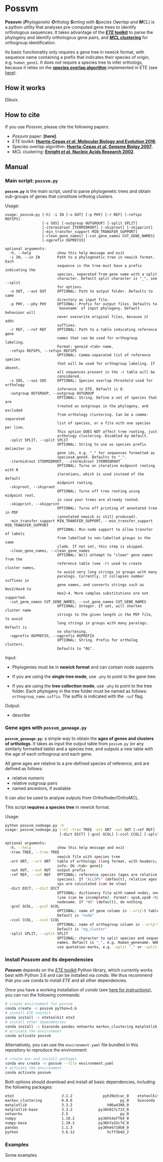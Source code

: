 # Possvm

**Possvm** (_**P**hylogenetic **O**rtholog **S**orting with **S**pecies O**v**erlap and **M**CL_) is a python utility that analyses pre-computed gene trees to identify orthologous sequences. It takes advantage of the **[*ETE* toolkit](http://etetoolkit.org/)** to parse the phylogeny and identify orthologous gene pairs, and **[*MCL* clustering](https://micans.org/mcl/)** for orthogroup identification.

Its basic functionality only requires a gene tree in newick format, with sequence name containing a prefix that indicates their species of origin, e.g. `human_gene1`. It does *not* require a species tree to infer orthologs, because it relies on the **[species overlap algorithm](https://genomebiology.biomedcentral.com/articles/10.1186/gb-2007-8-6-r109)** implemented in ETE (see [here](http://etetoolkit.org/docs/latest/tutorial/tutorial_phylogeny.html#species-overlap-so-algorithm)).

## How it works

Dibuix.

## How to cite

If you use *Possvm*, please cite the following papers:

* *Possvm* paper: **[here]**.
* *ETE* toolkit: **[Huerta-Cepas *et al.* Molecular Biology and Evolution 2016](http://etetoolkit.org/)**.
* Species overlap algorithm: **[Huerta-Cepas *et al.* Genome Biolgy 2007](https://genomebiology.biomedcentral.com/articles/10.1186/gb-2007-8-6-r109)**.
* *MCL* clustering: **[Enright *et al.* Nucleic Acids Research 2002](https://micans.org/mcl/)**.

## Manual

### Main script: `possvm.py`

**`possvm.py`** is the main script, used to parse phylogenetic trees and obtain sub-groups of genes that constitute ortholog clusters.

Usage:

```man
usage: possvm.py [-h] -i IN [-o OUT] [-p PHY] [-r REF] [-refsps REFSPS]
                 [-s SOS] [-outgroup OUTGROUP] [-split SPLIT]
                 [-itermidroot ITERMIDROOT] [-skiproot] [-skipprint]
                 [-min_transfer_support MIN_TRANSFER_SUPPORT]
                 [-clean_gene_names] [-cut_gene_names CUT_GENE_NAMES]
                 [-ogprefix OGPREFIX]

optional arguments:
  -h, --help            show this help message and exit
  -i IN, --in IN        Path to a phylogenetic tree in newick format. Each
                        sequence in the tree must have a prefix indicating the
                        species, separated from gene name with a split
                        character. Default split character is "_", see --split
                        for options.
  -o OUT, --out OUT     OPTIONAL: Path to output folder. Defaults to same
                        directory as input file.
  -p PHY, --phy PHY     OPTIONAL: Prefix for output files. Defaults to
                        `basename` of input phylogeny. Default behaviour will
                        never overwrite original files, because it adds
                        suffixes.
  -r REF, --ref REF     OPTIONAL: Path to a table indicating reference gene
                        names that can be used for orthogroup labeling.
                        Format: geneid <tab> name.
  -refsps REFSPS, --refsps REFSPS
                        OPTIONAL: Comma-separated list of reference species
                        that will be used for orthogroup labeling. If absent,
                        all sequences present in the -r table will be
                        considered.
  -s SOS, --sos SOS     OPTIONAL: Species overlap threshold used for orthology
                        inference in ETE. Default is 0.
  -outgroup OUTGROUP, --outgroup OUTGROUP
                        OPTIONAL: String. Define a set of species that are
                        treated as outgroups in the phylogeny, and excluded
                        from orthology clustering. Can be a comma-separated
                        list of species, or a file with one species per line.
                        This option DOES NOT affect tree rooting, just
                        orthology clustering. Disabled by default.
  -split SPLIT, --split SPLIT
                        OPTIONAL: String to use as species prefix delimiter in
                        gene ids, e.g. "_" for sequences formatted as
                        speciesA_geneX. Defaults to "_".
  -itermidroot ITERMIDROOT, --itermidroot ITERMIDROOT
                        OPTIONAL: Turns on iterative midpoint rooting with N
                        iterations, which is used instead of the default
                        midpoint rooting.
  -skiproot, --skiproot
                        OPTIONAL: Turns off tree rooting using midpoint root,
                        in case your trees are already rooted.
  -skipprint, --skipprint
                        OPTIONAL: Turns off printing of annotated tree in PDF
                        (annotated newick is still produced).
  -min_transfer_support MIN_TRANSFER_SUPPORT, --min_transfer_support MIN_TRANSFER_SUPPORT
                        OPTIONAL: Min node support to allow transfer of labels
                        from labelled to non-labelled groups in the same
                        clade. If not set, this step is skipped.
  -clean_gene_names, --clean_gene_names
                        OPTIONAL: Will attempt to "clean" gene names from the
                        reference table (see -r) used to create cluster names,
                        to avoid very long strings in groups with many
                        paralogs. Currently, it collapses number suffixes in
                        gene names, and converts strings such as Hox2/Hox4 to
                        Hox2-4. More complex substitutions are not supported.
  -cut_gene_names CUT_GENE_NAMES, --cut_gene_names CUT_GENE_NAMES
                        OPTIONAL: Integer. If set, will shorten cluster name
                        strings to the given length in the PDF file, to avoid
                        long strings in groups with many paralogs. Default is
                        no shortening.
  -ogprefix OGPREFIX, --ogprefix OGPREFIX
                        OPTIONAL: String. Prefix for ortholog clusters.
                        Defaults to "OG".
```

Input:

* Phylogenies must be in **newick format** and can contain node supports.

* If you are using the **single tree mode**, use `-phy` to point to the gene tree.

* If you are using the **tree collection mode**, use `-phy` to point to the tree folder. Each phylogeny in the tree folder must be named as follows: `orthogroup_name.suffix`. The suffix is indicated with the `-suf` flag.

Output:

* describe

### Gene ages with `possvm_geneage.py`

**`possvm_geneage.py`**: a simple way to obtain the **ages of genes and clusters of orthologs**. It takes as input the output table from `possvm.py` (or any similarly formatted table) and a species tree, and outputs a new table with the age of each orthogroup and each gene.

All gene ages are relative to a pre-defined species of reference, and are defined as follows:

* relative numeric
* relative outgroup pairs
* named ancestors, if available

It can also be used to analyse outputs from Orthofinder/OrthoMCL. 

This script **requires a species tree** in newick format.

Usage:

```bash
python possvm_nodeage.py -h
usage: possvm_nodeage.py [-h] -tree TREE -ort ORT -out OUT [-ref REF]
                         [-dict DICT] [-gcol GCOL] [-ccol CCOL] [-split SPLIT]

optional arguments:
  -h, --help            show this help message and exit
  -tree TREE, --tree TREE
                        newick file with species tree
  -ort ORT, --ort ORT   table of orthologs (long format, with headers; min
                        info: OG <tab> gene1)
  -out OUT, --out OUT   output prefix
  -ref REF, --ref REF   OPTIONAL: reference species (ages are relative to this
                        species). If "ALLSPS" (default), relative ages to all
                        sps are calculated (can be slow)
  -dict DICT, --dict DICT
                        OPTIONAL: dictionary file with named nodes, one per
                        line (can be incomplete). Format: spsA,spsB <tab>
                        nodename. If "NO" (default), do nothing
  -gcol GCOL, --gcol GCOL
                        OPTIONAL: name of gene column in --ort/-t table.
                        Default is "node"
  -ccol CCOL, --ccol CCOL
                        OPTIONAL: name of orthogroup column in --ort/-t table.
                        Default is "og_cluster"
  -split SPLIT, --split SPLIT
                        OPTIONAL: character to split species and sequence
                        names. Default is "_", e.g. Human_genename. WARNING:
                        use quotation marks, e.g. -split "_" or -split "|"

```


### Install *Possvm* and its dependencies

***Possvm*** depends on the [*ETE* toolkit](http://etetoolkit.org/) Python library, which currently works best with Python 3.6 and can be installed via *conda*. We thus recommend that you use conda to install *ETE* and all other dependencies.

Once you have a working installation of *conda* (see [here for instructions](http://etetoolkit.org/download/)), you can run the following commands:

```bash
# create environment for possvm
conda create -n possvm python=3.6
# install ETE toolkit
conda install -c etetoolkit ete3
# install other dependencies
conda install -c bioconda pandas networkx markov_clustering matplotlib
# activate the environment
conda activate possvm
```

Alternatively, you can use the `environment.yaml` file bundled in this repository to reproduce the environment:

```bash
# create env and install packages
conda env create -n possvm --file environment.yaml
# activate the environment
conda activate possvm
```

Both options should download and install all basic dependencies, including the following packages:

```bash
ete3                      3.1.2              pyh39e3cac_0    etetoolkit
markov_clustering         0.0.6                      py_0    bioconda
matplotlib                3.3.2                h06a4308_0  
matplotlib-base           3.3.2            py36h817c723_0  
networkx                  2.5                        py_0  
numpy                     1.19.2           py36h54aff64_0  
numpy-base                1.19.2           py36hfa32c7d_0  
pandas                    1.1.3            py36he6710b0_0  
python                    3.6.12               hcff3b4d_2  
```

### Examples

Some examples

